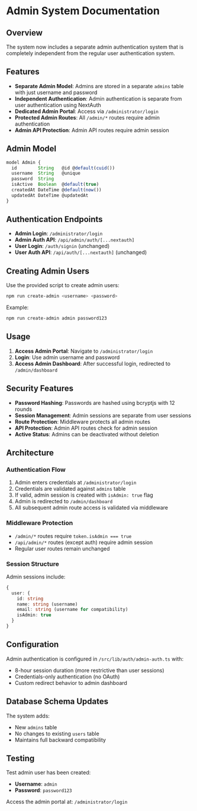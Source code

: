 # Admin System Documentation

## Overview

The system now includes a separate admin authentication system that is completely independent from the regular user authentication system.

## Features

- **Separate Admin Model**: Admins are stored in a separate `admins` table with just username and password
- **Independent Authentication**: Admin authentication is separate from user authentication using NextAuth
- **Dedicated Admin Portal**: Access via `/administrator/login`
- **Protected Admin Routes**: All `/admin/*` routes require admin authentication
- **Admin API Protection**: Admin API routes require admin session

## Admin Model

```typescript
model Admin {
  id        String   @id @default(cuid())
  username  String   @unique
  password  String
  isActive  Boolean  @default(true)
  createdAt DateTime @default(now())
  updatedAt DateTime @updatedAt
}
```

## Authentication Endpoints

- **Admin Login**: `/administrator/login`
- **Admin Auth API**: `/api/admin/auth/[...nextauth]`
- **User Login**: `/auth/signin` (unchanged)
- **User Auth API**: `/api/auth/[...nextauth]` (unchanged)

## Creating Admin Users

Use the provided script to create admin users:

```bash
npm run create-admin <username> <password>
```

Example:
```bash
npm run create-admin admin password123
```

## Usage

1. **Access Admin Portal**: Navigate to `/administrator/login`
2. **Login**: Use admin username and password
3. **Access Admin Dashboard**: After successful login, redirected to `/admin/dashboard`

## Security Features

- **Password Hashing**: Passwords are hashed using bcryptjs with 12 rounds
- **Session Management**: Admin sessions are separate from user sessions
- **Route Protection**: Middleware protects all admin routes
- **API Protection**: Admin API routes check for admin session
- **Active Status**: Admins can be deactivated without deletion

## Architecture

### Authentication Flow
1. Admin enters credentials at `/administrator/login`
2. Credentials are validated against `admins` table
3. If valid, admin session is created with `isAdmin: true` flag
4. Admin is redirected to `/admin/dashboard`
5. All subsequent admin route access is validated via middleware

### Middleware Protection
- `/admin/*` routes require `token.isAdmin === true`
- `/api/admin/*` routes (except auth) require admin session
- Regular user routes remain unchanged

### Session Structure
Admin sessions include:
```typescript
{
  user: {
    id: string
    name: string (username)
    email: string (username for compatibility)
    isAdmin: true
  }
}
```

## Configuration

Admin authentication is configured in `/src/lib/auth/admin-auth.ts` with:
- 8-hour session duration (more restrictive than user sessions)
- Credentials-only authentication (no OAuth)
- Custom redirect behavior to admin dashboard

## Database Schema Updates

The system adds:
- New `admins` table
- No changes to existing `users` table
- Maintains full backward compatibility

## Testing

Test admin user has been created:
- **Username**: `admin`
- **Password**: `password123`

Access the admin portal at: `/administrator/login`
